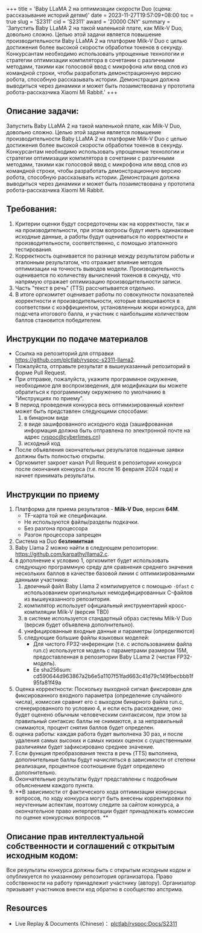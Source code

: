+++
title = 'Baby LLaMA 2 на оптимизации скорости Duo (сцена: рассказывание историй детям)'
date = 2023-11-27T19:57:09+08:00
toc = true
slug = 'S2311'
cid = 'S2311'
award = '20000 CNY'
summary = 'Запустить Baby LLaMA 2 на такой маленькой плате, как Milk-V Duo, довольно сложно. Целью этой задачи является повышение производительности Baby LLaMA 2 на платформе Milk-V Duo с целью достижения более высокой скорости обработки токенов в секунду. Конкурсантам необходимо использовать упрощенные технологии и стратегии оптимизации компилятора в сочетании с различными методами, такими как голосовой ввод с микрофона или ввод слов из командной строки, чтобы разработать демонстрационную версию робота, способную рассказывать истории. Демонстрация должна выводиться через динамики и может быть позаимствована у прототипа робота-рассказчика Xiaomi Mi Rabbit.'
+++

## Описание задачи:

Запустить Baby LLaMA 2 на такой маленькой плате, как Milk-V Duo, довольно сложно. Целью этой задачи является повышение производительности Baby LLaMA 2 на платформе Milk-V Duo с целью достижения более высокой скорости обработки токенов в секунду. Конкурсантам необходимо использовать упрощенные технологии и стратегии оптимизации компилятора в сочетании с различными методами, такими как голосовой ввод с микрофона или ввод слов из командной строки, чтобы разработать демонстрационную версию робота, способную рассказывать истории. Демонстрация должна выводиться через динамики и может быть позаимствована у прототипа робота-рассказчика Xiaomi Mi Rabbit.

## Требования:

1. Критерии оценки будут сосредоточены как на корректности, так и на производительности, при этом вопросы будут иметь одинаковые исходные данные, а работы будут оцениваться по корректности и производительности, соответственно, с помощью эталонного тестирования.
2. Корректность оценивается по разнице между результатом работы и эталонным результатом, что отражает влияние методов оптимизации на точность выводов модели. Производительность оценивается по количеству вычислений токенов в секунду, что напрямую отражает оптимизацию производительности записи.
3. Часть "текст в речь" (TTS) рассчитывается отдельно.
4. В итоге оргкомитет оценивает работы по совокупности показателей корректности и производительности, которые взвешиваются в соответствии с коэффициентом, установленным жюри конкурса, для подсчета итогового балла, и участник с наибольшим количеством баллов становится победителем.

## Инструкции по подаче материалов

* Ссылка на репозиторий для отправки https://github.com/plctlab/rvspoc-s2311-llama2.
* Пожалуйста, отправьте результат в вышеуказанный репозиторий в форме Pull Request.
* При отправке, пожалуйста, укажите программное окружение, необходимое для воспроизведения, для модификации вы можете обратиться к программному окружению по умолчанию в "Инструкциях по приему".
* В период проведения конкурса весь оптимизированный контент может быть представлен следующими способами:
  1. в бинарном виде
  2. в виде зашифрованного исходного кода (зашифрованная информация должна быть отправлена по электронной почте на адрес rvspoc@cyberlimes.cn)
  3. исходный код
* После объявления окончательных результатов поданные заявки должны быть полностью открыты.
* Оргкомитет закроет канал Pull Request в репозитории конкурса после окончания конкурса (т.е. после 16 февраля 2024 года) и начнет принимать результаты.

## Инструкции по приему

1. Платформа для приема результатов - **Milk-V Duo**, версия **64M**.
   - TF-карта той же спецификации.
   - Не используются файлы/разделы подкачки.
   - Без разгона процессора
   - Разгон процессора запрещен
2. Система на Duo **безлимитная**
3. Baby Llama 2 можно найти в следующем репозитории: https://github.com/karpathy/llama2.c.
4. в дополнение к условию 1, оргкомитет будет использовать следующую программную среду для сравнения среднего значения нескольких баллов в качестве базовой линии с оптимизированными данными участника:
   1. двоичный файл Baby Llama 2 компилируется с помощью `-Ofast` с использованием оригинальных немодифицированных C-файлов из вышеуказанного репозитория.
   2. компилятор использует официальный инструментарий кросс-компиляции Milk-V (версия TBD)
   3. в системе используется стандартный образ системы Milk-V Duo (версия будет объявлена дополнительно).
   4. унифицированные входные данные и параметры (определяются)
   5. следующие большие файлы языковых моделей:
      * Для чистого FP32-инференции (т.е. с использованием файла run.c) используется модель с параметрами размером 15M, предоставленная в репозитории Baby LLama 2 (чистая FP32-модель).
      * Ее sha256sum: cd590644d963867a2b6e5a1107f51fad663c41d79c149fbecbbb1f95fa81f49a
6. Оценка корректности: Поскольку выходной сигнал фиксирован для фиксированного входного параметра (определение случайного числа), комиссия сравнит его с выходом бинарного файла run.c, сгенерированного по условию 4, и если есть расхождение, оно будет оценено обычным человеческим синтаксисом, при этом за правильный синтаксис баллы не снимаются, а за неправильный снимаются, процент снятия баллов будет определен.
7. оценка работы: каждая работа будет выполнена 30 раз, и после удаления самых высоких и самых низких оценок с существенными различиями будет зафиксировано среднее значение. 
8. Если функция преобразования текста в речь (TTS) выполнена, дополнительные баллы будут начисляться в зависимости от степени реализации, процентное соотношение будет определено дополнительно. 
9. Окончательные результаты будут представлены с подробным объяснением каждого пункта.
10. **В зависимости от фактического хода оптимизации конкурсных вопросов, по ходу конкурса могут быть внесены корректировки по неучтенным аспектам, поэтому следите за сайтом конкурса, а окончательное право интерпретации будет принадлежать комиссии по оценке конкурсных вопросов. **

## Описание прав интеллектуальной собственности и соглашений с открытым исходным кодом:

Все результаты конкурса должны быть с открытым исходным кодом и опубликуется по указанному репозитория организатора. Право собственности на работу принадлежит участнику (автору). Организатор призывает участников внести код обратно в сообщество апстрима.

## Resources

* Live Replay & Documents (Chinese)： [plctlab/rvspoc:Docs/S2311](https://github.com/plctlab/rvspoc/tree/main/Docs/S2311)
